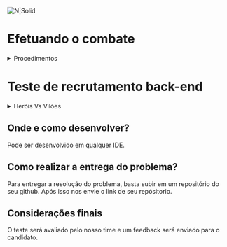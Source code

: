![N|Solid](https://aberto.com.br/wp-content/uploads/2018/01/aberto_logo_branco.png)

# Efetuando o combate 

<details>
  <summary>Procedimentos</summary>
  Após o start da aplicação e o MongoDb devidamente conectado.
  Utiliza-se o Postman conforme as imagens:
  
<h3> Para cadastro do Herói </h3> 
  
  ![cadastroHeroi](https://user-images.githubusercontent.com/72419533/154506935-6aa7f4af-2774-4ddd-b5cc-cb66a4da894c.PNG)
  
  <h3> Para cadastro do Vilão </h3> 
   
  ![cadastroVilao](https://user-images.githubusercontent.com/72419533/154507028-863ed4b7-f3d3-4843-aa75-f8b083fe0048.PNG)
  
 <h3> Realização do combate </h3> 
  
![combate](https://user-images.githubusercontent.com/72419533/154507076-22ae017e-b374-48e8-824c-40effc7fd504.PNG)

  
</details>

# Teste de recrutamento back-end

<details>
  <summary>Heróis Vs Vilões</summary>
  
 ### Objetivo do teste: 
  - Analisar e compreender o funcionamento da aplicação existente; 
  - Checar se regras e critérios de aceites estão sendo atendidos; 
  - Aplicar boas práticas de desenvolvimento de software; 

 ### Cadastro do personagem: 
 Serão disponibilizados endpoints para o cadastro de heróis ou vilões dos universos Marvel ou DC. 
 
 Regras de negócio:

- O personagem deverá pertencer apenas a um dos universos (Marvel ou DC); 
- Validar se o personagem possui ao menos um poder; 
- O valor do poder do personagem deverá ser maior que zero; 
- Validar se o personagem possui ao menos um ponto fraco;  
- O valor do dano do ponto fraco deverá ser maior que zero; 
- A vida do personagem deve ser um valor maior que zero; 
- Os campos de textos não poderão ter mais que 100 caracteres; 
- Validar se os campos textos foram informados, não sendo possível informar apenas caracteres especiais ou espaços em branco; 

### Funcionamento de combate: 

No endpoint de combate, deverá ser informado os identificadores de dois personagens que irão combater entre si, sendo obrigatório informar um herói e um vilão. 

A batalha consiste em rodadas de ataques, onde em cada rodada um personagem causa um dano ao seu adversário, a batalha só termina quando um dos personagens ou ambos tenham o contador de vida zerado. 

O retorno do endpoint de combate deverá conter a quantidade de rodadas de ataques que aconteceram, a quantidade de vida que restou em cada personagem e se o personagem está vivo ou morto. 


Regras de negócio: 

- Personagens de universos diferentes não poderão batalhar entre si;
Exemplo: Spider-Man (Marvel) Vs Lex Luthor (DC) 
- Personagens que irão batalhar deverão estar previamente cadastrados; 
- A vida restante do personagem não pode ser menor que zero, quando este tiver o status de morto; 
    
</details>

## Onde e como desenvolver? 
Pode ser desenvolvido em qualquer IDE.

## Como realizar a entrega do problema? 

Para entregar a resolução do problema, basta subir em um repositório do seu github. Após isso nos envie o link de seu repósitorio. 

## Considerações finais
O teste será avaliado pelo nosso time e um feedback será enviado para o candidato.
